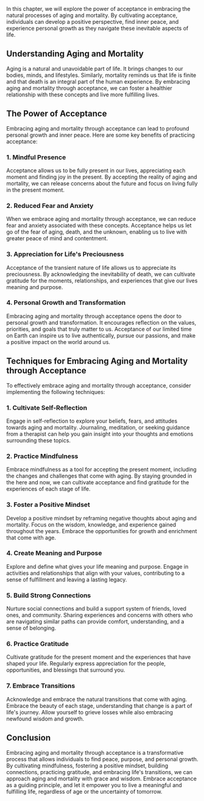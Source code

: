 
In this chapter, we will explore the power of acceptance in embracing the natural processes of aging and mortality. By cultivating acceptance, individuals can develop a positive perspective, find inner peace, and experience personal growth as they navigate these inevitable aspects of life.

Understanding Aging and Mortality
---------------------------------

Aging is a natural and unavoidable part of life. It brings changes to our bodies, minds, and lifestyles. Similarly, mortality reminds us that life is finite and that death is an integral part of the human experience. By embracing aging and mortality through acceptance, we can foster a healthier relationship with these concepts and live more fulfilling lives.

The Power of Acceptance
-----------------------

Embracing aging and mortality through acceptance can lead to profound personal growth and inner peace. Here are some key benefits of practicing acceptance:

### 1. Mindful Presence

Acceptance allows us to be fully present in our lives, appreciating each moment and finding joy in the present. By accepting the reality of aging and mortality, we can release concerns about the future and focus on living fully in the present moment.

### 2. Reduced Fear and Anxiety

When we embrace aging and mortality through acceptance, we can reduce fear and anxiety associated with these concepts. Acceptance helps us let go of the fear of aging, death, and the unknown, enabling us to live with greater peace of mind and contentment.

### 3. Appreciation for Life's Preciousness

Acceptance of the transient nature of life allows us to appreciate its preciousness. By acknowledging the inevitability of death, we can cultivate gratitude for the moments, relationships, and experiences that give our lives meaning and purpose.

### 4. Personal Growth and Transformation

Embracing aging and mortality through acceptance opens the door to personal growth and transformation. It encourages reflection on the values, priorities, and goals that truly matter to us. Acceptance of our limited time on Earth can inspire us to live authentically, pursue our passions, and make a positive impact on the world around us.

Techniques for Embracing Aging and Mortality through Acceptance
---------------------------------------------------------------

To effectively embrace aging and mortality through acceptance, consider implementing the following techniques:

### 1. Cultivate Self-Reflection

Engage in self-reflection to explore your beliefs, fears, and attitudes towards aging and mortality. Journaling, meditation, or seeking guidance from a therapist can help you gain insight into your thoughts and emotions surrounding these topics.

### 2. Practice Mindfulness

Embrace mindfulness as a tool for accepting the present moment, including the changes and challenges that come with aging. By staying grounded in the here and now, we can cultivate acceptance and find gratitude for the experiences of each stage of life.

### 3. Foster a Positive Mindset

Develop a positive mindset by reframing negative thoughts about aging and mortality. Focus on the wisdom, knowledge, and experience gained throughout the years. Embrace the opportunities for growth and enrichment that come with age.

### 4. Create Meaning and Purpose

Explore and define what gives your life meaning and purpose. Engage in activities and relationships that align with your values, contributing to a sense of fulfillment and leaving a lasting legacy.

### 5. Build Strong Connections

Nurture social connections and build a support system of friends, loved ones, and community. Sharing experiences and concerns with others who are navigating similar paths can provide comfort, understanding, and a sense of belonging.

### 6. Practice Gratitude

Cultivate gratitude for the present moment and the experiences that have shaped your life. Regularly express appreciation for the people, opportunities, and blessings that surround you.

### 7. Embrace Transitions

Acknowledge and embrace the natural transitions that come with aging. Embrace the beauty of each stage, understanding that change is a part of life's journey. Allow yourself to grieve losses while also embracing newfound wisdom and growth.

Conclusion
----------

Embracing aging and mortality through acceptance is a transformative process that allows individuals to find peace, purpose, and personal growth. By cultivating mindfulness, fostering a positive mindset, building connections, practicing gratitude, and embracing life's transitions, we can approach aging and mortality with grace and wisdom. Embrace acceptance as a guiding principle, and let it empower you to live a meaningful and fulfilling life, regardless of age or the uncertainty of tomorrow.
